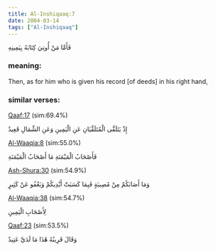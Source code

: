 ```yaml
---
title: Al-Inshiqaaq:7
date: 2004-03-14
tags: ["Al-Inshiqaaq"]
---
```

فَأَمَّا مَنْ أُوتِيَ كِتَابَهُ بِيَمِينِهِ
### meaning: 
Then, as for him who is given his record [of deeds] in his right hand,
### similar verses: 

[Qaaf:17](/50/17) (sim:69.4%)

إِذْ يَتَلَقَّى الْمُتَلَقِّيَانِ عَنِ الْيَمِينِ وَعَنِ الشِّمَالِ قَعِيدٌ

[Al-Waaqia:8](/56/8) (sim:55.0%)

فَأَصْحَابُ الْمَيْمَنَةِ مَا أَصْحَابُ الْمَيْمَنَةِ

[Ash-Shura:30](/42/30) (sim:54.9%)

وَمَا أَصَابَكُمْ مِنْ مُصِيبَةٍ فَبِمَا كَسَبَتْ أَيْدِيكُمْ وَيَعْفُو عَنْ كَثِيرٍ

[Al-Waaqia:38](/56/38) (sim:54.7%)

لِأَصْحَابِ الْيَمِينِ

[Qaaf:23](/50/23) (sim:53.5%)

وَقَالَ قَرِينُهُ هَٰذَا مَا لَدَيَّ عَتِيدٌ
